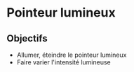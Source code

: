 # Pointeur lumineux

## Objectifs

- Allumer, éteindre le pointeur lumineux
- Faire varier l'intensité lumineuse